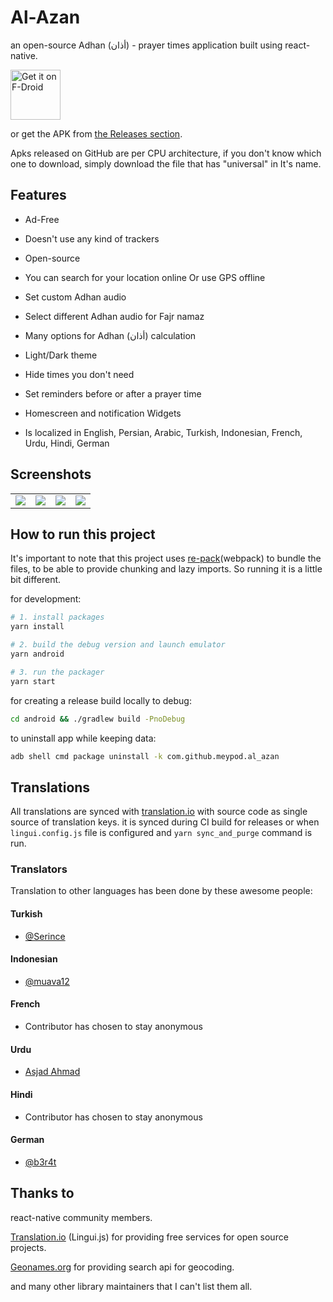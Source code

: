 # Al-Azan

an open-source Adhan (أذان) - prayer times application built using react-native.

[<img src="https://fdroid.gitlab.io/artwork/badge/get-it-on.png"
     alt="Get it on F-Droid"
     height="80">](https://f-droid.org/packages/com.github.meypod.al_azan/)

or get the APK from [the Releases section](https://github.com/meypod/al-azan/releases/latest).

Apks released on GitHub are per CPU architecture, if you don't know which one to download, simply download the file that has "universal" in It's name.

## Features

* Ad-Free

* Doesn't use any kind of trackers

* Open-source

* You can search for your location online Or use GPS offline

* Set custom Adhan audio

* Select different Adhan audio for Fajr namaz

* Many options for Adhan (أذان) calculation

* Light/Dark theme

* Hide times you don't need

* Set reminders before or after a prayer time

* Homescreen and notification Widgets

* Is localized in English, Persian, Arabic, Turkish, Indonesian, French, Urdu, Hindi, German

## Screenshots

<table style="width:100%">
  <tr>
    <td><img src="https://raw.githubusercontent.com/meypod/al-azan/main/fastlane/metadata/android/en-US/images/phoneScreenshots/1-main-light.png"/></th>
    <td><img src="https://raw.githubusercontent.com/meypod/al-azan/main/fastlane/metadata/android/en-US/images/phoneScreenshots/2-main-dark.png"/></th>
    <td><img src="https://raw.githubusercontent.com/meypod/al-azan/main/fastlane/metadata/android/en-US/images/phoneScreenshots/6-homescreen-widget-light.png"/></th>
    <td><img src="https://raw.githubusercontent.com/meypod/al-azan/main/fastlane/metadata/android/en-US/images/phoneScreenshots/7-notification-widget-light.png"/></th>
  </tr>
</table>

## How to run this project

It's important to note that this project uses [re-pack](https://github.com/callstack/repack)(webpack) to bundle the files, to be able to provide chunking and lazy imports. So running it is a little bit different.

for development:

```bash
# 1. install packages
yarn install

# 2. build the debug version and launch emulator
yarn android

# 3. run the packager
yarn start

```

for creating a release build locally to debug:

```bash
cd android && ./gradlew build -PnoDebug
```

to uninstall app while keeping data:

```bash
adb shell cmd package uninstall -k com.github.meypod.al_azan
```

## Translations

All translations are synced with [translation.io](https://translation.io/) with source code as single source of translation keys. it is synced during CI build for releases or when `lingui.config.js` file is configured and `yarn sync_and_purge` command is run.

### Translators

Translation to other languages has been done by these awesome people:

#### Turkish

* [@Serince](https://github.com/Serince)

#### Indonesian

* [@muava12](https://github.com/muava12)

#### French

* Contributor has chosen to stay anonymous

#### Urdu

* [Asjad Ahmad](https://twitter.com/Estcaliphate)

#### Hindi

* Contributor has chosen to stay anonymous

#### German

* [@b3r4t](https://github.com/b3r4t)

## Thanks to

react-native community members.

[Translation.io](https://translation.io/) (Lingui.js) for providing free services for open source projects.

[Geonames.org](https://www.geonames.org/) for providing search api for geocoding.

and many other library maintainers that I can't list them all.
